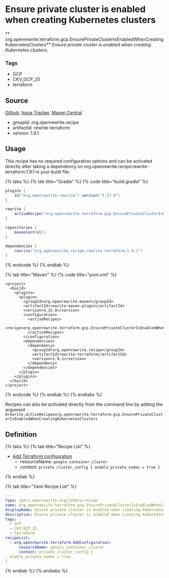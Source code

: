 # Ensure private cluster is enabled when creating Kubernetes clusters

** org.openrewrite.terraform.gcp.EnsurePrivateClusterIsEnabledWhenCreatingKubernetesClusters**
_Ensure private cluster is enabled when creating Kubernetes clusters._

### Tags

* GCP
* CKV_GCP_25
* terraform

## Source

[Github](https://github.com/openrewrite/rewrite-terraform), [Issue Tracker](https://github.com/openrewrite/rewrite-terraform/issues), [Maven Central](https://search.maven.org/artifact/org.openrewrite.recipe/rewrite-terraform/1.9.1/jar)

* groupId: org.openrewrite.recipe
* artifactId: rewrite-terraform
* version: 1.9.1


## Usage

This recipe has no required configuration options and can be activated directly after taking a dependency on org.openrewrite.recipe:rewrite-terraform:1.9.1 in your build file:

{% tabs %}
{% tab title="Gradle" %}
{% code title="build.gradle" %}
```groovy
plugins {
    id("org.openrewrite.rewrite") version("5.27.0")
}

rewrite {
    activeRecipe("org.openrewrite.terraform.gcp.EnsurePrivateClusterIsEnabledWhenCreatingKubernetesClusters")
}

repositories {
    mavenCentral()
}

dependencies {
    rewrite("org.openrewrite.recipe:rewrite-terraform:1.9.1")
}
```
{% endcode %}
{% endtab %}

{% tab title="Maven" %}
{% code title="pom.xml" %}
```markup
<project>
  <build>
    <plugins>
      <plugin>
        <groupId>org.openrewrite.maven</groupId>
        <artifactId>rewrite-maven-plugin</artifactId>
        <version>4.32.0</version>
        <configuration>
          <activeRecipes>
            <recipe>org.openrewrite.terraform.gcp.EnsurePrivateClusterIsEnabledWhenCreatingKubernetesClusters</recipe>
          </activeRecipes>
        </configuration>
        <dependencies>
          <dependency>
            <groupId>org.openrewrite.recipe</groupId>
            <artifactId>rewrite-terraform</artifactId>
            <version>1.9.1</version>
          </dependency>
        </dependencies>
      </plugin>
    </plugins>
  </build>
</project>
```
{% endcode %}
{% endtab %}
{% endtabs %}

Recipes can also be activated directly from the command line by adding the argument `-Drewrite.activeRecipesorg.openrewrite.terraform.gcp.EnsurePrivateClusterIsEnabledWhenCreatingKubernetesClusters`

## Definition

{% tabs %}
{% tab title="Recipe List" %}
* [Add Terraform configuration](../../terraform/addconfiguration.md)
  * resourceName: `google_container_cluster`
  * content: `private_cluster_config {
  enable_private_nodes = true
}`

{% endtab %}

{% tab title="Yaml Recipe List" %}
```yaml
---
type: specs.openrewrite.org/v1beta/recipe
name: org.openrewrite.terraform.gcp.EnsurePrivateClusterIsEnabledWhenCreatingKubernetesClusters
displayName: Ensure private cluster is enabled when creating Kubernetes clusters
description: Ensure private cluster is enabled when creating Kubernetes clusters.
tags:
  - GCP
  - CKV_GCP_25
  - terraform
recipeList:
  - org.openrewrite.terraform.AddConfiguration:
      resourceName: google_container_cluster
      content: private_cluster_config {
  enable_private_nodes = true
}

```
{% endtab %}
{% endtabs %}
